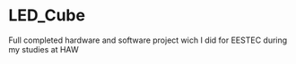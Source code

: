# LED_Cube
Full completed hardware and software project wich I did for EESTEC during my studies at HAW
